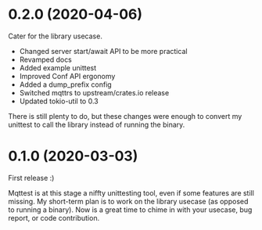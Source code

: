 # 0.2.0 (2020-04-06)

Cater for the library usecase.

* Changed server start/await API to be more practical
* Revamped docs
* Added example unittest
* Improved Conf API ergonomy
* Added a dump_prefix config
* Switched mqttrs to upstream/crates.io release
* Updated tokio-util to 0.3

There is still plenty to do, but these changes were enough to convert my unittest to call the
library instead of running the binary.

# 0.1.0 (2020-03-03)

First release :)

Mqttest is at this stage a niffty unittesting tool, even if some features are still missing. My
short-term plan is to work on the library usecase (as opposed to running a binary). Now is a great
time to chime in with your usecase, bug report, or code contribution.
